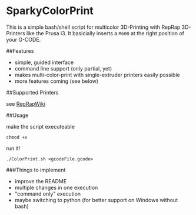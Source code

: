 SparkyColorPrint
================

This is a simple bash/shell script for multicolor 3D-Printing with RepRap 3D-Printers like the Prusa i3.
It basicially inserts a `M600` at the right position of your G-CODE.

##Features

- simple, guided interface
- command line support (only partial, yet)
- makes multi-color-print with single-extruder printers easily possible
- more features coming (see below)

##Supported Printers

see [RepRapWiki](http://reprap.org/wiki/G-code#M600:_Filament_change_pause)

##Usage


make the script executeable

`chmod +x`


run it!

```shell
./ColorPrint.sh <gcodeFile.gcode>
```


###Things to implement

- improve the README
- multiple changes in one execution
- "command only" execution
- maybe switching to python (for better support on Windows without bash)
